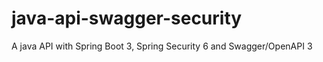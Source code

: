 # java-api-swagger-security

A java API with Spring Boot 3, Spring Security 6 and Swagger/OpenAPI 3
